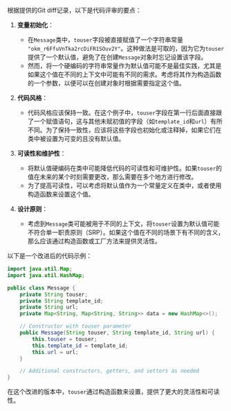 根据提供的Git diff记录，以下是代码评审的要点：

1. **变量初始化**：
   - 在`Message`类中，`touser`字段被直接赋值了一个字符串常量 `"okm_r6FfuVnTka2rcDiFR1SOuv2Y"`。这种做法是可取的，因为它为`touser`提供了一个默认值，避免了在创建`Message`对象时忘记设置该字段。
   - 然而，将一个硬编码的字符串常量作为默认值可能不是最佳实践，尤其是如果这个值在不同的上下文中可能有不同的需求。考虑将其作为构造函数的一个参数，以便可以在创建对象时根据需要指定这个值。

2. **代码风格**：
   - 代码风格应该保持一致。在这个例子中，`touser`字段在第一行后面直接跟了一个赋值语句，这与其他未赋初值的字段（如`template_id`和`url`）有所不同。为了保持一致性，应该将这些字段也初始化或注释掉，如果它们在类中被设置为可变的且没有默认值。

3. **可读性和维护性**：
   - 将默认值硬编码在类中可能降低代码的可读性和可维护性。如果`touser`的值在未来的某个时刻需要更改，那么需要在多个地方进行修改。
   - 为了提高可读性，可以考虑将默认值作为一个常量定义在类中，或者使用构造函数来设置这个值。

4. **设计原则**：
   - 考虑到`Message`类可能被用于不同的上下文，将`touser`设置为默认值可能不符合单一职责原则（SRP）。如果这个值在不同的场景下有不同的含义，那么应该通过构造函数或工厂方法来提供灵活性。

以下是一个改进后的代码示例：

```java
import java.util.Map;
import java.util.HashMap;

public class Message {
    private String touser;
    private String template_id;
    private String url;
    private Map<String, Map<String, String>> data = new HashMap<>();

    // Constructor with touser parameter
    public Message(String touser, String template_id, String url) {
        this.touser = touser;
        this.template_id = template_id;
        this.url = url;
    }

    // Additional constructors, getters, and setters as needed
}
```

在这个改进的版本中，`touser`通过构造函数来设置，提供了更大的灵活性和可读性。
